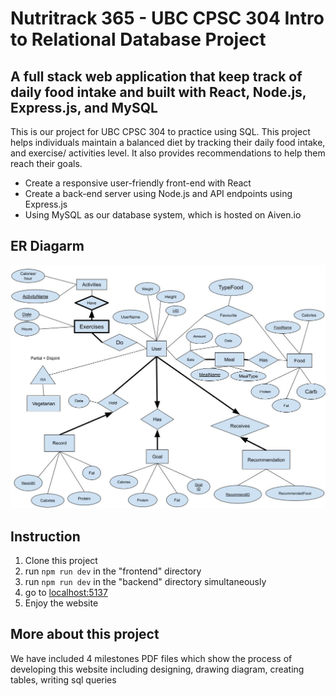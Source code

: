# Nutritrack 365 - UBC CPSC 304 Intro to Relational Database Project

## A full stack web application that keep track of daily food intake and built with React, Node.js, Express.js, and MySQL

This is our project for UBC CPSC 304 to practice using SQL. This project helps individuals maintain a balanced diet by tracking their daily food intake, and exercise/ activities level. It also provides recommendations to help them reach their goals.

- Create a responsive user-friendly front-end with React
- Create a back-end server using Node.js and API endpoints using Express.js
- Using MySQL as our database system, which is hosted on Aiven.io

## ER Diagarm

<img src="ER_Diagram.jpg">

## Instruction

1. Clone this project
2. run `npm run dev` in the "frontend" directory
3. run `npm run dev` in the "backend" directory simultaneously
4. go to [localhost:5137](http://localhost:5173/)
5. Enjoy the website

## More about this project

We have included 4 milestones PDF files which show the process of developing this website including designing, drawing diagram, creating tables, writing sql queries
